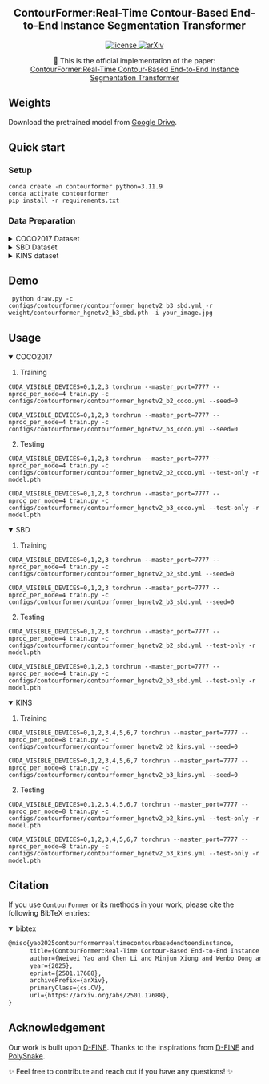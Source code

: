 

<h2 align="center">
  ContourFormer:Real-Time Contour-Based End-to-End Instance Segmentation Transformer
</h2>


<p align="center">
    <a href="https://github.com/talebolano/Contourformer/blob/master/LICENSE">
        <img alt="license" src="https://img.shields.io/badge/LICENSE-Apache%202.0-blue">
    </a>
    <a href="https://arxiv.org/abs/2501.17688">
        <img alt="arXiv" src="https://img.shields.io/badge/arXiv-2501.17688-red">
    </a>
    <!-- <a href="https://github.com/talebolano/Contourformer">
        <img alt="stars" src="https://img.shields.io/github/stars/talebolano/Contourformer">
    </a> -->
</p>

<p align="center">
    📄 This is the official implementation of the paper:
    <br>
    <a href="https://arxiv.org/abs/2501.17688">ContourFormer:Real-Time Contour-Based End-to-End Instance Segmentation Transformer</a>
</p>

<!-- ## 🚀 Updates
- [x] **\[2025.02.04\]** Release ContourFormer series. -->

## Weights
Download the pretrained model from [Google Drive](https://drive.google.com/drive/folders/1w3RYsNJD8v5ax_4ymDYxPBk5hdeUGdpH?usp=drive_link).

## Quick start

### Setup

```shell
conda create -n contourformer python=3.11.9
conda activate contourformer
pip install -r requirements.txt
```


### Data Preparation

<details>
<summary> COCO2017 Dataset </summary>

1. Download COCO2017 from [OpenDataLab](https://opendatalab.com/OpenDataLab/COCO_2017) or [COCO](https://cocodataset.org/#download).
2. Modify paths in [coco_poly_detection.yml](./configs/dataset/coco_poly_detection.yml)

    ```yaml
    train_dataloader:
        img_folder: /data/COCO2017/train2017/
        ann_file: /data/COCO2017/annotations/instances_train2017.json
    val_dataloader:
        img_folder: /data/COCO2017/val2017/
        ann_file: /data/COCO2017/annotations/instances_val2017.json
    ```

</details>

<details>
<summary> SBD Dataset </summary>

1. Download COCO format SBD Dataset from [here](https://drive.google.com/file/d/12EW4frUd9wL95gjUQek9U1_BRDrGsy2Y/view?usp=sharing).

2. Modify paths in [sbd_poly_detection.yml](./configs/dataset/sbd_poly_detection.yml)

    ```yaml
    train_dataloader:
        img_folder: /data/sbd/img/
        ann_file: /data/sbd/annotations/sbd_train_instance.json
    val_dataloader:
        img_folder: /data/sbd/img/
        ann_file: /data/sbd/annotations/sbd_trainval_instance.json
    ```

</details>

<details>
<summary>KINS dataset</summary>

1. Download the Kitti dataset from the official [website](http://www.cvlibs.net/download.php?file=data_object_image_2.zip).

2. Download the annotation file instances_train.json and instances_val.json from [KINS](https://github.com/qqlu/Amodal-Instance-Segmentation-through-KINS-Dataset).

3. Organize the dataset as the following structure:
    ```
    ├── /path/to/kitti
    │   ├── testing
    │   │   ├── image_2
    │   │   ├── instances_val.json
    │   ├── training
    │   │   ├── image_2
    │   │   ├── instances_train.json
    ```

4. Modify paths in [kins_poly_detection.yml](./configs/dataset/kins_poly_detection.yml)
    ```yaml
    train_dataloader:
        img_folder: /data/kins_dataset/training/image_2/
        ann_file: /data/kins_dataset/training/instances_train.json
    val_dataloader:
        img_folder: /data/kins_dataset/testing/image_2/
        ann_file: /data/kins_dataset/testing/instances_val.json
    ```


</details>

## Demo

```
 python draw.py -c configs/contourformer/contourformer_hgnetv2_b3_sbd.yml -r weight/contourformer_hgnetv2_b3_sbd.pth -i your_image.jpg
```

## Usage
<details open>
<summary> COCO2017 </summary>

<!-- <summary>1. Training </summary> -->
1. Training
```shell
CUDA_VISIBLE_DEVICES=0,1,2,3 torchrun --master_port=7777 --nproc_per_node=4 train.py -c configs/contourformer/contourformer_hgnetv2_b2_coco.yml --seed=0
```

```shell
CUDA_VISIBLE_DEVICES=0,1,2,3 torchrun --master_port=7777 --nproc_per_node=4 train.py -c configs/contourformer/contourformer_hgnetv2_b3_coco.yml --seed=0
```

<!-- <summary>2. Testing </summary> -->
2. Testing
```shell
CUDA_VISIBLE_DEVICES=0,1,2,3 torchrun --master_port=7777 --nproc_per_node=4 train.py -c configs/contourformer/contourformer_hgnetv2_b2_coco.yml --test-only -r model.pth
```

```shell
CUDA_VISIBLE_DEVICES=0,1,2,3 torchrun --master_port=7777 --nproc_per_node=4 train.py -c configs/contourformer/contourformer_hgnetv2_b3_coco.yml --test-only -r model.pth
```
</details>

<details open>
<summary> SBD </summary>

<!-- <summary>1. Training </summary> -->
1. Training
```shell
CUDA_VISIBLE_DEVICES=0,1,2,3 torchrun --master_port=7777 --nproc_per_node=4 train.py -c configs/contourformer/contourformer_hgnetv2_b2_sbd.yml --seed=0
```

```shell
CUDA_VISIBLE_DEVICES=0,1,2,3 torchrun --master_port=7777 --nproc_per_node=4 train.py -c configs/contourformer/contourformer_hgnetv2_b3_sbd.yml --seed=0
```

<!-- <summary>2. Testing </summary> -->
2. Testing
```shell
CUDA_VISIBLE_DEVICES=0,1,2,3 torchrun --master_port=7777 --nproc_per_node=4 train.py -c configs/contourformer/contourformer_hgnetv2_b2_sbd.yml --test-only -r model.pth
```

```shell
CUDA_VISIBLE_DEVICES=0,1,2,3 torchrun --master_port=7777 --nproc_per_node=4 train.py -c configs/contourformer/contourformer_hgnetv2_b3_sbd.yml --test-only -r model.pth
```
</details>


<details open>
<summary> KINS </summary>

<!-- <summary>1. Training </summary> -->
1. Training
```shell
CUDA_VISIBLE_DEVICES=0,1,2,3,4,5,6,7 torchrun --master_port=7777 --nproc_per_node=8 train.py -c configs/contourformer/contourformer_hgnetv2_b2_kins.yml --seed=0
```

```shell
CUDA_VISIBLE_DEVICES=0,1,2,3,4,5,6,7 torchrun --master_port=7777 --nproc_per_node=8 train.py -c configs/contourformer/contourformer_hgnetv2_b3_kins.yml --seed=0
```

<!-- <summary>2. Testing </summary> -->
2. Testing
```shell
CUDA_VISIBLE_DEVICES=0,1,2,3,4,5,6,7 torchrun --master_port=7777 --nproc_per_node=8 train.py -c configs/contourformer/contourformer_hgnetv2_b2_kins.yml --test-only -r model.pth
```

```shell
CUDA_VISIBLE_DEVICES=0,1,2,3,4,5,6,7 torchrun --master_port=7777 --nproc_per_node=8 train.py -c configs/contourformer/contourformer_hgnetv2_b3_kins.yml --test-only -r model.pth
```
</details>



## Citation
If you use `ContourFormer` or its methods in your work, please cite the following BibTeX entries:
<details open>
<summary> bibtex </summary>

```latex
@misc{yao2025contourformerrealtimecontourbasedendtoendinstance,
      title={ContourFormer:Real-Time Contour-Based End-to-End Instance Segmentation Transformer}, 
      author={Weiwei Yao and Chen Li and Minjun Xiong and Wenbo Dong and Hao Chen and Xiong Xiao},
      year={2025},
      eprint={2501.17688},
      archivePrefix={arXiv},
      primaryClass={cs.CV},
      url={https://arxiv.org/abs/2501.17688}, 
}
```
</details>

## Acknowledgement
Our work is built upon [D-FINE](https://github.com/Peterande/D-FINE).
Thanks to the inspirations from [D-FINE](https://github.com/Peterande/D-FINE) and [PolySnake](https://github.com/fh2019ustc/PolySnake).

✨ Feel free to contribute and reach out if you have any questions! ✨
